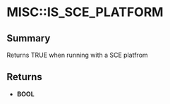 # MISC::IS_SCE_PLATFORM

## Summary
Returns TRUE when running with a SCE platfrom

## Returns
* **BOOL**